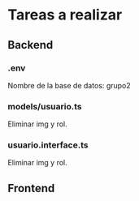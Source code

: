 # Tareas a realizar

## Backend

### .env

Nombre de la base de datos: grupo2

### models/usuario.ts

Eliminar img y rol.

### usuario.interface.ts

Eliminar img y rol.
## Frontend
